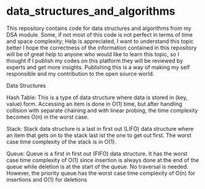 # data_structures_and_algorithms
This repository contains code for data structures and algorithms from my DSA module.
 Some, if not most of this code is not perfect in terms of time and space complexity;
 Help is appreciated, I want to understand this topic better I hope the correctness 
 of the information contained in this repository will be of great help to anyone who would like to learn
 this topic, so I thought if I publish my codes on this platform they will be reviewed by experts and get more insights.
 Publishing this is a way of making my self responsible and my contribution to the open source world.

Data Structures

Hash Table: This is a type of data structure where data is stored in (key, value) form. Accessing an item is done in O(1)
time, but after handling collision with separate chaining and with linear probing, the time complexity becomes O(n) 
in the worst case.

Stack: Stack data structure is a last in first out (LIFO) data structure where an item that gets on to the stack last 
ist the one to get out first. The worst case time complexity of the stack is in O(1).

Queue: Queue is a first in first out (FIFO) data structure. It has the worst case time complexity of O(1) since insertion 
is always done at the end of the queue while deletion is at the start of the queue. No traversal is needed. However, the priority
queue has the worst case time complexity of O(n) for insertions and O(1) for deletions
